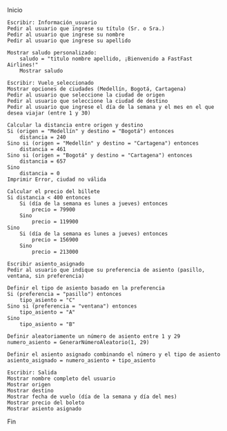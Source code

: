 Inicio

    Escribir: Información_usuario
    Pedir al usuario que ingrese su título (Sr. o Sra.)
    Pedir al usuario que ingrese su nombre
    Pedir al usuario que ingrese su apellido
    
    Mostrar saludo personalizado:
        saludo = "titulo nombre apellido, ¡Bienvenido a FastFast Airlines!"
        Mostrar saludo

    Escribir: Vuelo_seleccionado
    Mostrar opciones de ciudades (Medellín, Bogotá, Cartagena)
    Pedir al usuario que seleccione la ciudad de origen
    Pedir al usuario que seleccione la ciudad de destino
    Pedir al usuario que ingrese el día de la semana y el mes en el que desea viajar (entre 1 y 30)
    
    Calcular la distancia entre origen y destino
    Si (origen = "Medellín" y destino = "Bogotá") entonces
        distancia = 240
    Sino si (origen = "Medellín" y destino = "Cartagena") entonces
        distancia = 461
    Sino si (origen = "Bogotá" y destino = "Cartagena") entonces
        distancia = 657
    Sino
        distancia = 0 
    Imprimir Error, ciudad no válida
    
    Calcular el precio del billete
    Si distancia < 400 entonces
        Si (día de la semana es lunes a jueves) entonces
            precio = 79900
        Sino
            precio = 119900
    Sino
        Si (día de la semana es lunes a jueves) entonces
            precio = 156900
        Sino
            precio = 213000

    Escribir asiento_asignado
    Pedir al usuario que indique su preferencia de asiento (pasillo, ventana, sin preferencia)
    
    Definir el tipo de asiento basado en la preferencia
    Si (preferencia = "pasillo") entonces
        tipo_asiento = "C"
    Sino si (preferencia = "ventana") entonces
        tipo_asiento = "A"
    Sino
        tipo_asiento = "B"
    
    Definir aleatoriamente un número de asiento entre 1 y 29
    numero_asiento = GenerarNúmeroAleatorio(1, 29)
    
    Definir el asiento asignado combinando el número y el tipo de asiento
    asiento_asignado = numero_asiento + tipo_asiento

    Escribir: Salida
    Mostrar nombre completo del usuario
    Mostrar origen
    Mostrar destino
    Mostrar fecha de vuelo (día de la semana y día del mes)
    Mostrar precio del boleto
    Mostrar asiento asignado

Fin
